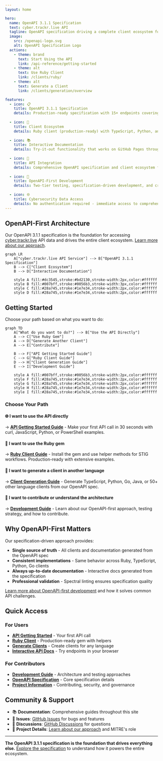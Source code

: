 ```yaml
---
layout: home

hero:
  name: OpenAPI 3.1.1 Specification
  text: cyber.trackr.live API
  tagline: OpenAPI specification driving a complete client ecosystem for cybersecurity compliance data
  image:
    src: /openapi-logo.svg
    alt: OpenAPI Specification Logo
  actions:
    - theme: brand
      text: Start Using the API
      link: /api-reference/getting-started
    - theme: alt
      text: Use Ruby Client
      link: /clients/ruby/
    - theme: alt
      text: Generate a Client
      link: /clients/generation/overview

features:
  - icon: 📋
    title: OpenAPI 3.1.1 Specification
    details: Production-ready specification with 15+ endpoints covering 1000+ DISA STIGs, 300+ SRGs, and 3000+ CCIs. Complete validation and standards compliance.
    
  - icon: 💎
    title: Client Ecosystem
    details: Ruby client (production-ready) with TypeScript, Python, and Go clients planned. All generated from the same OpenAPI specification.
    
  - icon: 📚
    title: Interactive Documentation
    details: Try-it-out functionality that works on GitHub Pages through our CORS proxy solution. Always up-to-date with the specification.
    
  - icon: 🤝
    title: API Integration
    details: Comprehensive OpenAPI specification and client ecosystem for the cyber.trackr.live API service. [Learn more about our approach](/project/collaboration).
    
  - icon: 🔧
    title: OpenAPI-First Development
    details: Two-tier testing, specification-driven development, and cross-platform patterns applicable to any OpenAPI project.
    
  - icon: 🌐
    title: Cybersecurity Data Access
    details: No authentication required - immediate access to comprehensive DISA compliance data and 87 SCAP documents.
---
```


## OpenAPI-First Architecture

Our OpenAPI 3.1.1 specification is the foundation for accessing [cyber.trackr.live](https://cyber.trackr.live) API data and drives the entire client ecosystem. [Learn more about our approach](/project/collaboration).

```mermaid
graph LR
    A["cyber.trackr.live API Service"] --> B["OpenAPI 3.1.1 Specification"]
    B --> C["Client Ecosystem"]
    B --> D["Interactive Documentation"]
    
    style A fill:#dc3545,stroke:#bd2130,stroke-width:2px,color:#ffffff
    style B fill:#007bff,stroke:#0056b3,stroke-width:3px,color:#ffffff
    style C fill:#28a745,stroke:#1e7e34,stroke-width:2px,color:#ffffff
    style D fill:#28a745,stroke:#1e7e34,stroke-width:2px,color:#ffffff
```

## Getting Started

Choose your path based on what you want to do:

```mermaid
graph TD
    A["What do you want to do?"] --> B["Use the API Directly"]
    A --> C["Use Ruby Gem"]
    A --> D["Generate Another Client"]
    A --> E["Contribute"]
    
    B --> F["API Getting Started Guide"]
    C --> G["Ruby Client Guide"]
    D --> H["Client Generation Guide"]
    E --> I["Development Guide"]
    
    style A fill:#007bff,stroke:#0056b3,stroke-width:2px,color:#ffffff
    style F fill:#28a745,stroke:#1e7e34,stroke-width:2px,color:#ffffff
    style G fill:#28a745,stroke:#1e7e34,stroke-width:2px,color:#ffffff
    style H fill:#28a745,stroke:#1e7e34,stroke-width:2px,color:#ffffff
    style I fill:#28a745,stroke:#1e7e34,stroke-width:2px,color:#ffffff
```

### Choose Your Path

#### 🌐 **I want to use the API directly**
→ **[API Getting Started Guide](/api-reference/getting-started)** - Make your first API call in 30 seconds with curl, JavaScript, Python, or PowerShell examples.

#### 💎 **I want to use the Ruby gem**
→ **[Ruby Client Guide](/clients/ruby/)** - Install the gem and use helper methods for STIG workflows. Production-ready with extensive examples.

#### 🔧 **I want to generate a client in another language**
→ **[Client Generation Guide](/clients/generation/overview)** - Generate TypeScript, Python, Go, Java, or 50+ other language clients from our OpenAPI spec.

#### 🤝 **I want to contribute or understand the architecture**
→ **[Development Guide](/development/)** - Learn about our OpenAPI-first approach, testing strategy, and how to contribute.

## Why OpenAPI-First Matters

Our specification-driven approach provides:

- **Single source of truth** - All clients and documentation generated from the OpenAPI spec
- **Consistent implementations** - Same behavior across Ruby, TypeScript, Python, Go clients
- **Always up-to-date documentation** - Interactive docs generated from the specification
- **Professional validation** - Spectral linting ensures specification quality

[Learn more about OpenAPI-first development](/openapi/benefits) and how it solves common API challenges.

## Quick Access

### For Users
- **[API Getting Started](/api-reference/getting-started)** - Your first API call
- **[Ruby Client](/clients/ruby/)** - Production-ready gem with helpers
- **[Generate Clients](/clients/generation/overview)** - Create clients for any language
- **[Interactive API Docs](/api-reference/)** - Try endpoints in your browser

### For Contributors
- **[Development Guide](/development/)** - Architecture and testing approaches
- **[OpenAPI Specification](/openapi/)** - Core specification details
- **[Project Information](/project/)** - Contributing, security, and governance

## Community & Support

- 📚 **Documentation**: Comprehensive guides throughout this site
- 🐛 **Issues**: [GitHub Issues](https://github.com/mitre/cyber-trackr-live/issues) for bugs and features
- 💬 **Discussions**: [GitHub Discussions](https://github.com/mitre/cyber-trackr-live/discussions) for questions
- 🤝 **Project Details**: [Learn about our approach](/project/collaboration) and MITRE's role

---

**The OpenAPI 3.1.1 specification is the foundation that drives everything else.** [Explore the specification](/openapi/) to understand how it powers the entire ecosystem.